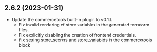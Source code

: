 ## 2.6.2 (2023-01-31)

 - Update the commercetools built-in plugin to v0.1.1.
   - Fix invalid rendering of store variables in the generated terraform files.
   - Fix explicitly disabling the creation of frontend credentials.
   - Fix setting store_secrets and store_variablds in the commercetools block
